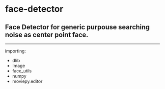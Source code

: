 # face-detector

## Face Detector for generic purpouse searching noise as center point face.

---
importing: 
- dlib
- Image
- face_utils
- numpy
- moviepy.editor
